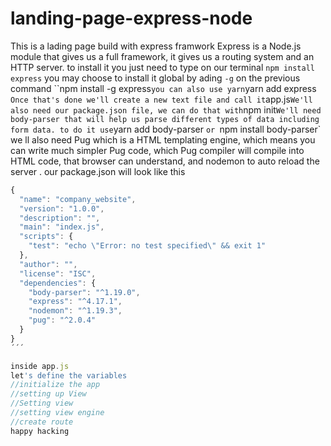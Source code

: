 # landing-page-express-node
This is a lading page build with express framwork 
 Express is a Node.js module that gives us a full framework, 
 it gives us a routing system and an HTTP server.
to install it you just need to type on our terminal 
`npm install express` you may choose to install it global by ading `-g` on the previous command
``npm install -g express` you can also use yarn `yarn add express`
Once that's done we'll create a new text file and call it`app.js`
We'll also need our package.json file, we can do that with `npm init`
We'll need body-parser that will help us parse different types of data
including form data. to do it use `yarn add body-parser `or `npm install body-parser`
we ll also need Pug which is a HTML templating engine, which means you can write
much simpler Pug code, which Pug compiler will compile into HTML code, 
that browser can understand, and nodemon to auto reload the server .
our package.json will look like this 
```javascript
{
  "name": "company_website",
  "version": "1.0.0",
  "description": "",
  "main": "index.js",
  "scripts": {
    "test": "echo \"Error: no test specified\" && exit 1"
  },
  "author": "",
  "license": "ISC",
  "dependencies": {
    "body-parser": "^1.19.0",
    "express": "^4.17.1",
    "nodemon": "^1.19.3",
    "pug": "^2.0.4"
  }
}
´´´

inside app.js
let's define the variables
//initialize the app
//setting up View
//Setting view 
//setting view engine
//create route
happy hacking
